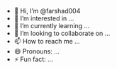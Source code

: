 - 👋 Hi, I’m @farshad004 
- 👀 I’m interested in ... 
- 🌱 I’m currently learning ...
- 💞️ I’m looking to collaborate on ...  
- 📫 How to reach me ...  
- 😄 Pronouns: ... 
- ⚡ Fun fact: ... 

<!---
farshad004/farshad004 is a ✨ special ✨ repository because its `README.md` (this file) appears on your GitHub profile. 
You can click the Preview link to take a look at your changes.
--->
